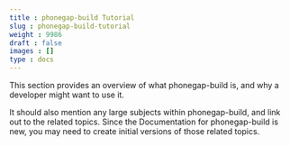 ```yaml
---
title : phonegap-build Tutorial
slug : phonegap-build-tutorial
weight : 9986
draft : false
images : []
type : docs
---
```


This section provides an overview of what phonegap-build is, and why a developer might want to use it.

It should also mention any large subjects within phonegap-build, and link out to the related topics.  Since the Documentation for phonegap-build is new, you may need to create initial versions of those related topics.

